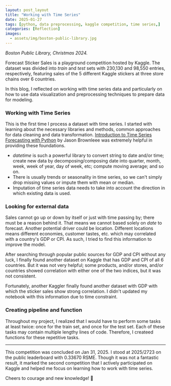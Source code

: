 ```yaml
---
layout: post_layout
title: "Working with Time Series"
date: 2025-01-27
tags: [python, data preprocessing, kaggle competition, time series,]
categories: [Reflection]
images:
  - assets/img/boston-public-library.jpg
---
```

*Boston Public Library, Christmas 2024.*

Forecast Sticker Sales is a playground competition hosted by Kaggle. The dataset was divided into *train* and *test* sets with 230,130 and 98,550 entries, respectively, featuring sales of the 5 different Kaggle stickers at three store chains over 6 countries.

In this blog, I reflected on working with time series data and particularly on how to use data visualization and preprocessing techniques to prepare data for modeling.

### Working with Time Series

This is the first time I process a dataset with time series. I started with learning about the necessary libraries and methods, common approaches for data cleaning and data transformation. [Introduction to Time Series Forecasting with Python](https://www.google.com/books/edition/Introduction_to_Time_Series_Forecasting/-AiqDwAAQBAJ?hl=en) by Jason Brownleee was extremely helpful in providing these foundations. 

- *datetime* is such a powerful library to convert string to date and/or time; create new data by decomposing/composing date into quarter, month, week, week of year, day of week, etc; compute moving average; and so on.
- There is usually trends or seasonality in time series, so we can't simply drop missing values or impute them with mean or median.
- Imputation of time series data needs to take into account the direction in which existing data is used.

### Looking for external data

Sales cannot go up or down by itself or just with time passing by; there must be a reason behind it. That means we cannot based solely on *date* to forecast. Another potential driver could be location. Different locations means different economies, customer tastes, etc. which may correlated with a country's GDP or CPI. As such, I tried to find this information to improve the model. 

After searching through popular public sources for GDP and CPI without any luck, I finally found another dataset on Kaggle that has GDP and CPI of all 6 countries. But it was not very helpful; some products, and/or stores, and/or countries showed correlation with either one of the two indices, but it was not consistent. 

Fortunately, another Kaggler finally found another dataset with GDP with which the sticker sales show strong correlation. I didn't updated my notebook with this information due to time constraint.

### Creating pipeline and function

Throughout my project, I realized that I would have to perform some tasks at least twice: once for the train set, and once for the test set. Each of these tasks may contain multiple lengthy lines of code. Therefore, I createed functions for these repetitive tasks. 

___

This competition was concluded on Jan 31, 2025. I stood at 2025/2723 on the public leaderboard with 0.33670 RSME. Though it was not a fantastic result, it marked the second competition that I actively participated on Kaggle and helped me focus on learning how to work with time series. 

Cheers to courage and new knowledge! 🍻